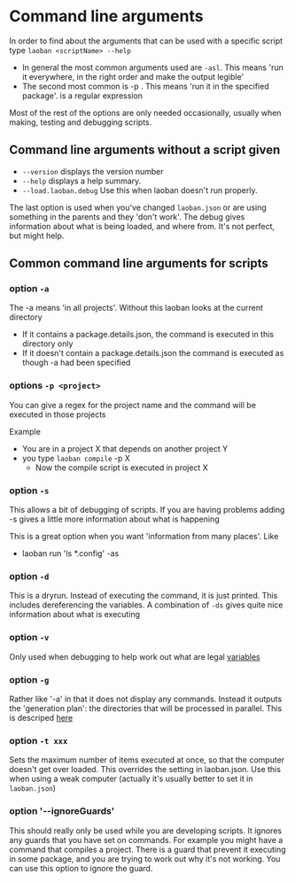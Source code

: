 # Command line arguments

In order to find about the arguments that can be used with a specific script type `laoban <scriptName> --help`

* In general the most common arguments used are `-asl`. This means 'run it everywhere, in the right order and make the
output legible'
* The second most common is -p <package>. This means 'run it in the specified package'. <package> is a regular expression

Most of the rest of the options are only needed occasionally, usually when making, testing and debugging scripts.

## Command line arguments without a script given

* `--version` displays the version number
* `--help` displays a help summary.
* `--load.laoban.debug` Use this when laoban doesn't run properly.

The last option is used when you've changed `laoban.json` or are using something in the parents and they 'don't work'.
The debug gives information about what is being loaded, and where from. It's not perfect, but might help.

## Common command line arguments for scripts

### option `-a`

The -a means 'in all projects'. Without this laoban looks at the current directory

* If it contains a package.details.json, the command is executed in this directory only
* If it doesn't contain a package.details.json the command is executed as though -a had been specified

### options `-p <project>`

You can give a regex for the project name and the command will be executed in those projects

Example

* You are in a project X that depends on another project Y
* you type `laoban compile` -p X
    * Now the compile script is executed in project X

### option `-s`

This allows a bit of debugging of scripts. If you are having problems adding -s gives a little more information about
what is happening

This is a great option when you want 'information from many places'. Like

* laoban run 'ls *.config' -as

### option `-d`

This is a dryrun. Instead of executing the command, it is just printed. This includes dereferencing the variables. A
combination of `-ds` gives quite nice information about what is executing

### option `-v`

Only used when debugging to help work out what are legal [variables](VARIABLES.md)

### option `-g`

Rather like '-a' in that it does not display any commands. Instead it outputs the 'generation plan': the directories
that will be processed in parallel. This is descriped [here](PACKAGES.md)

### option `-t xxx`

Sets the maximum number of items executed at once, so that the computer doesn't get over loaded. This overrides the
setting in laoban.json. Use this when using a weak computer (actually it's usually better to set it in `laoban.json`)

### option '--ignoreGuards'

This should really only be used while you are developing scripts. It ignores any guards that you have set on commands.
For example you might have a command that compiles a project. There is a guard that prevent it executing in some
package, and you are trying to work out why it's not working. You can use this option to ignore the guard.